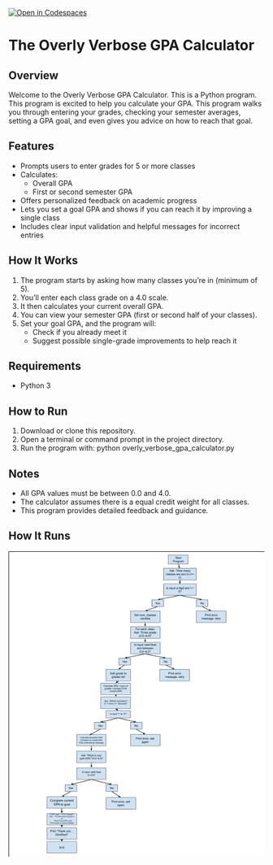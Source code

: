 [![Open in Codespaces](https://classroom.github.com/assets/launch-codespace-2972f46106e565e64193e422d61a12cf1da4916b45550586e14ef0a7c637dd04.svg)](https://classroom.github.com/open-in-codespaces?assignment_repo_id=21163692)
# The Overly Verbose GPA Calculator

## Overview
Welcome to the Overly Verbose GPA Calculator. This is a Python program. This program is excited to help you calculate your GPA. This program walks you through entering your grades, checking your semester averages, setting a GPA goal, and even gives you advice on how to reach that goal. 

## Features
- Prompts users to enter grades for 5 or more classes  
- Calculates:
  - Overall GPA  
  - First or second semester GPA  
- Offers personalized feedback on academic progress  
- Lets you set a goal GPA and shows if you can reach it by improving a single class  
- Includes clear input validation and helpful messages for incorrect entries  

## How It Works
1. The program starts by asking how many classes you’re in (minimum of 5).  
2. You’ll enter each class grade on a 4.0 scale.  
3. It then calculates your current overall GPA.  
4. You can view your semester GPA (first or second half of your classes).  
5. Set your goal GPA, and the program will:  
   - Check if you already meet it  
   - Suggest possible single-grade improvements to help reach it  


## Requirements
- Python 3

## How to Run
1. Download or clone this repository.  
2. Open a terminal or command prompt in the project directory.  
3. Run the program with:  python overly_verbose_gpa_calculator.py

## Notes
- All GPA values must be between 0.0 and 4.0.  
- The calculator assumes there is a equal credit weight for all classes.  
- This program provides detailed feedback and guidance.

## How It Runs
![alt text](image.png)

 